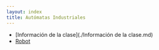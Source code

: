 ```yaml
---
layout: index
title: Autómatas Industriales
---
```


* [Información de la clase](./Información de la clase.md)
* [Robot](./Robot.md)
